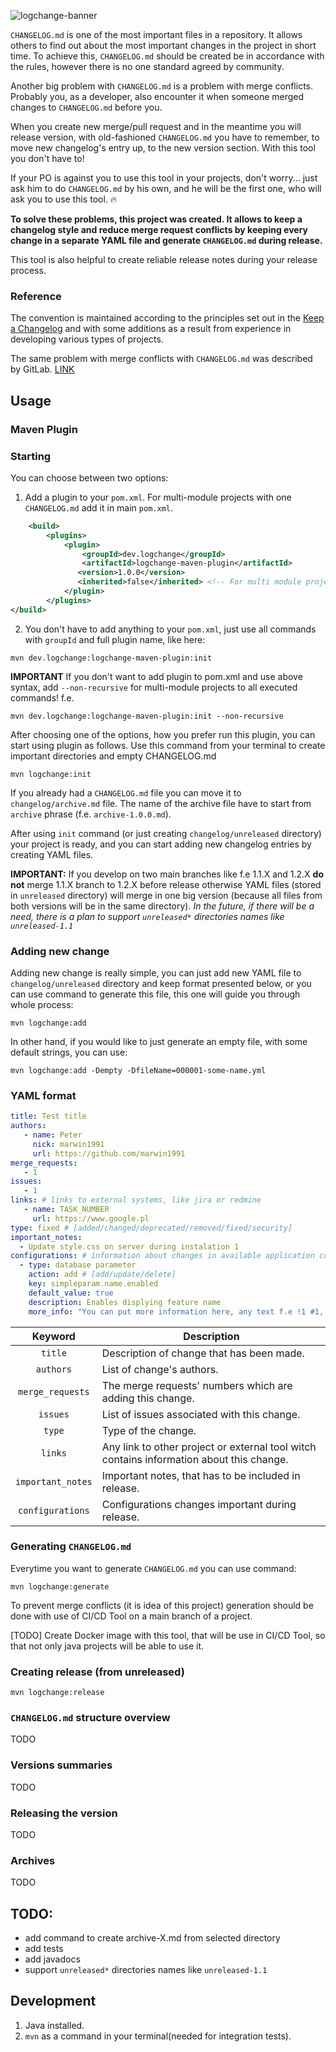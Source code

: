 ![logchange-banner](https://user-images.githubusercontent.com/25181517/138590008-f98457b3-602a-4af5-9b28-0c499fe7e378.png)

`CHANGELOG.md` is one of the most important files in a repository. It allows others to find out about 
the most important changes in the project in short time.
To achieve this, `CHANGELOG.md` should be created be in accordance with the rules, however there is no one
standard agreed by community.

Another big problem with `CHANGELOG.md` is a problem with merge conflicts. Probably you, as a developer, also encounter
it when someone merged changes to `CHANGELOG.md` before you.

When you create new merge/pull request and in the meantime you will release version, with old-fashioned `CHANGELOG.md`
you have to remember, to move new changelog's entry up, to the new version section. With this tool you don't have to!

If your PO is against you to use this tool in your projects, don't worry... just ask him to do `CHANGELOG.md` by his
own, and he will be the first one, who will ask you to use this tool. 🔥

**To solve these problems, this project was created. It allows to keep a changelog style and reduce merge request
conflicts by keeping every change in a separate YAML file and generate `CHANGELOG.md` during release.**

This tool is also helpful to create reliable release notes during your release process. 

### Reference

The convention is maintained according to the principles set out in the [Keep a Changelog](https://keepachangelog.com/en/1.0.0/) and with some additions as a result from experience in developing various types of projects.

The same problem with merge conflicts with `CHANGELOG.md` was described by GitLab. [LINK](https://about.gitlab.com/blog/2018/07/03/solving-gitlabs-changelog-conflict-crisis/)

## Usage
### Maven Plugin
### Starting
You can choose between two options:

1. Add a plugin to your `pom.xml`. For multi-module projects with one `CHANGELOG.md` add it in main `pom.xml`.

```xml
    <build>
        <plugins>
            <plugin>
                <groupId>dev.logchange</groupId>
                <artifactId>logchange-maven-plugin</artifactId>
               <version>1.0.0</version>
               <inherited>false</inherited> <!-- For multi module project -->
            </plugin>
        </plugins>
</build>
```

2. You don't have to add anything to your `pom.xml`, just use all commands with `groupId` and full plugin name, like
   here:

```shell
mvn dev.logchange:logchange-maven-plugin:init 
```

**IMPORTANT** If you don't want to add plugin to pom.xml and use above syntax, add `--non-recursive` for multi-module
projects to all executed commands! f.e.

```shell
mvn dev.logchange:logchange-maven-plugin:init --non-recursive
```

After choosing one of the options, how you prefer run this plugin, you can start using plugin as follows. Use this
command from your terminal to create important directories and empty CHANGELOG.md

```shell
mvn logchange:init
```

If you already had a `CHANGELOG.md` file you can move it to `changelog/archive.md` file. The name of the archive file
have to start from `archive` phrase (f.e. `archive-1.0.0.md`).

After using `init` command (or just creating `changelog/unreleased` directory) your project is ready, and you can start
adding new changelog entries by creating YAML files.

**IMPORTANT:** If you develop on two main branches like f.e 1.1.X and 1.2.X **do not** merge 1.1.X branch to 1.2.X
before release otherwise YAML files (stored in `unreleased` directory) will merge in one big version (because all files
from both versions will be in the same directory).
_In the future, if there will be a need, there is a plan to support `unreleased*` directories names
like `unreleased-1.1`_

### Adding new change

Adding new change is really simple, you can just add new YAML file to `changelog/unreleased` directory and keep format
presented below, or you can use command to generate this file, this one will guide you through whole process:

```shell
mvn logchange:add
```

In other hand, if you would like to just generate an empty file, with some default strings, you can use:
```shell
mvn logchange:add -Dempty -DfileName=000001-some-name.yml
```


### YAML format

```yml
title: Test title
authors:
   - name: Peter
     nick: marwin1991
     url: https://github.com/marwin1991
merge_requests:
   - 1
issues:
   - 1
links: # links to external systems, like jira or redmine
   - name: TASK_NUMBER
     url: https://www.google.pl
type: fixed # [added/changed/deprecated/removed/fixed/security]
important_notes:
  - Update style.css on server during instalation 1
configurations: # information about changes in available application configuration
  - type: database parameter
    action: add # [add/update/delete]
    key: simpleparam.name.enabled
    default_value: true
    description: Enables displying feature name
    more_info: "You can put more information here, any text f.e !1 #1, even [link test](https://google.com)" #if you want to use # sign, yaml value must be a string inside ""
```

| Keyword  | Description |
| :------------: | ------------- |
| `title`  | Description of change that has been made.  |
| `authors`  | List of change's authors.  |
| `merge_requests`  | The merge requests' numbers which are adding this change.  |
| `issues` | List of issues associated with this change. |
| `type` | Type of the change. |
| `links` | Any link to other project or external tool witch contains information about this change. |
| `important_notes` | Important notes, that has to be included in release. |
| `configurations` | Configurations changes important during release. |

### Generating `CHANGELOG.md`

Everytime you want to generate `CHANGELOG.md` you can use command:

```shell
mvn logchange:generate
```

To prevent merge conflicts (it is idea of this project) generation should be done with use of CI/CD Tool on a main
branch of a project.

[TODO]
Create Docker image with this tool, that will be use in CI/CD Tool, so that not only java projects will be able to use
it.

### Creating release (from unreleased)

```shell
mvn logchange:release
```

### `CHANGELOG.md` structure overview

TODO

### Versions summaries

TODO

### Releasing the version

TODO

### Archives

TODO

## TODO:

- add command to create archive-X.md from selected directory
- add tests
- add javadocs
- support  `unreleased*` directories names like `unreleased-1.1`

## Development

1. Java installed.
2. `mvn` as a command in your terminal(needed for integration tests).
